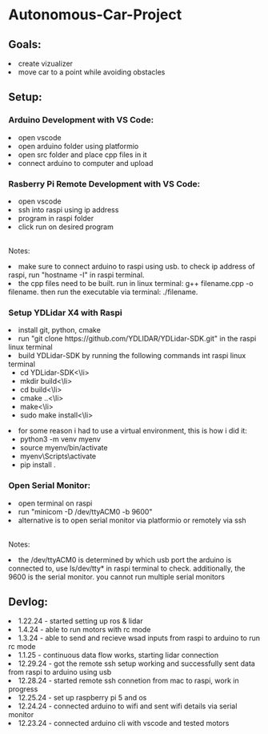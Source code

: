 <h1>Autonomous-Car-Project</h1>

<h2>Goals:</h2>
  <li>create vizualizer</li>
  <li>move car to a point while avoiding obstacles</li>


<h2>Setup:</h2>

<h3>Arduino Development with VS Code:</h3>
  <li>open vscode</li>
  <li>open arduino folder using platformio</li>
  <li>open src folder and place cpp files in it</li>
  <li>connect arduino to computer and upload</li>

<h3>Rasberry Pi Remote Development with VS Code:</h3>
  <li>open vscode</li>
  <li>ssh into raspi using ip address</li>
  <li>program in raspi folder</li>
  <li>click run on desired program</li>
<br>
<p>Notes:</p>
  <li>make sure to connect arduino to raspi using usb. to check ip address of raspi, run "hostname -I" in raspi terminal. </li>
  <li>the cpp files need to be built. run in linux terminal: g++ filename.cpp -o filename. then run the executable via terminal: ./filename.</li>

<h3>Setup YDLidar X4 with Raspi</h3>
<li>install git, python, cmake</li>
<li>run "git clone https://github.com/YDLIDAR/YDLidar-SDK.git" in the raspi linux terminal</li>
<li>build YDLidar-SDK by running the following commands int raspi linux terminal
  <ul>
    <li>cd YDLidar-SDK<\li>
    <li>mkdir build<\li>
    <li>cd build<\li>
    <li>cmake ..<\li>
    <li>make<\li>
    <li>sudo make install<\li>
  </ul>
</li>
<li>for some reason i had to use a virtual environment, this is how i did it:
  <ul>
    <li>python3 -m venv myenv</li>
    <li>source myenv/bin/activate</li>
    <li>myenv\Scripts\activate</li>
    <li>pip install .</li>
  </ul>
</li>

<h3>Open Serial Monitor:</h3>
  <li>open terminal on raspi</li>
  <li>run "minicom -D /dev/ttyACM0 -b 9600"</li>
  <li>alternative is to open serial monitor via platformio or remotely via ssh</li>
<br>
<p>Notes:</p>
  <li>the /dev/ttyACM0 is determined by which usb port the arduino is connected to, use ls/dev/tty* in raspi terminal to check. additionally, the 9600 is the serial monitor. you cannot run multiple serial monitors</li>

<h2>Devlog:</h2>
  <li>1.22.24 - started setting up ros & lidar</li>
  <li>1.4.24 - able to run motors with rc mode</li>
  <li>1.3.24 - able to send and recieve wsad inputs from raspi to arduino to run rc mode</li>
  <li>1.1.25 - continuous data flow works, starting lidar connection</li>
  <li>12.29.24 - got the remote ssh setup working and successfully sent data from raspi to arduino using usb</li>
  <li>12.28.24 - started remote ssh connetion from mac to raspi, work in progress</li>
  <li>12.25.24 - set up raspberry pi 5 and os</li>
  <li>12.24.24 - connected arduino to wifi and sent wifi details via serial monitor</li>
  <li>12.23.24 - connected arduino cli with vscode and tested motors</li>

